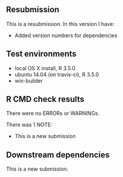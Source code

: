 ## Resubmission

This is a resubmission. In this version I have:

* Added version numbers for dependencies

## Test environments

* local OS X install, R 3.5.0
* ubuntu 14.04 (on travis-ci), R 3.5.0
* win-builder

## R CMD check results

There were no ERRORs or WARNINGs.

There was 1 NOTE:

* This is a new submission

## Downstream dependencies

This is a new submission.
